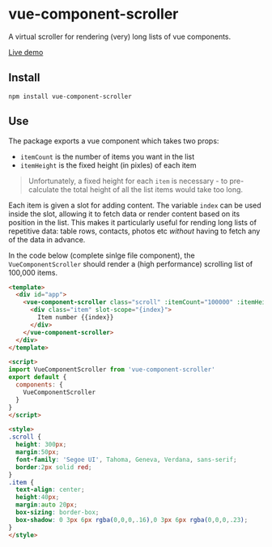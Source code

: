 # vue-component-scroller
A virtual scroller for rendering (very) long lists of vue components.

[Live demo](https://tim-lyon.github.io/vue-component-scroller/)

## Install
```
npm install vue-component-scroller
```

## Use
The package exports a vue component which takes two props:
 - `itemCount` is the number of items you want in the list
 - `itemHeight` is the fixed height (in pixles) of each item
 
>Unfortunately, a fixed height for each `item` is necessary - to pre-calculate the total height of all the list items would take too long.

Each item is given a slot for adding content. The variable `index` can be used inside the slot, allowing it to fetch data or render content based on its position in the list. This makes it particularly useful for rending long lists of repetitive data: table rows, contacts, photos etc *without* having to fetch any of the data in advance.

In the code below (complete sinlge file component), the `VueComponentScroller` should render a (high performance) scrolling list of 100,000 items.

```html
<template>
  <div id="app">
    <vue-component-scroller class="scroll" :itemCount="100000" :itemHeight="50">
      <div class="item" slot-scope="{index}">
        Item number {{index}}
      </div>
    </vue-component-scroller>
  </div>
</template>

<script>
import VueComponentScroller from 'vue-component-scroller'
export default {
  components: {
    VueComponentScroller
  }
}
</script>

<style>
.scroll {
  height: 300px;
  margin:50px;
  font-family: 'Segoe UI', Tahoma, Geneva, Verdana, sans-serif;
  border:2px solid red;
}
.item {
  text-align: center;
  height:40px;
  margin:auto 20px;
  box-sizing: border-box;
  box-shadow: 0 3px 6px rgba(0,0,0,.16),0 3px 6px rgba(0,0,0,.23);
}
</style>
```
